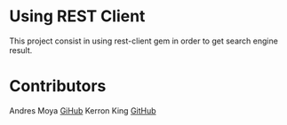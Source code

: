# Using REST Client
This project consist in using rest-client gem in order to get search engine result. 

# Contributors
Andres Moya [GiHub](https://github.com/AndresFMoya)
Kerron King [GitHub](https://github.com/KerronKing)

